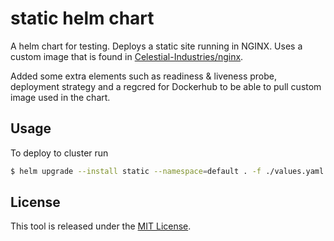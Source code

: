 # static helm chart

A helm chart for testing. Deploys a static site running in NGINX. Uses a custom image that is found in [Celestial-Industries/nginx](https://github.com/Celestial-Industries/nginx).

Added some extra elements such as readiness & liveness probe, deployment strategy and a regcred for Dockerhub to be able to pull custom image used in the chart.

## Usage
To deploy to cluster run

```sh
$ helm upgrade --install static --namespace=default . -f ./values.yaml
```

## License

This tool is released under the [MIT License](LICENSE).
